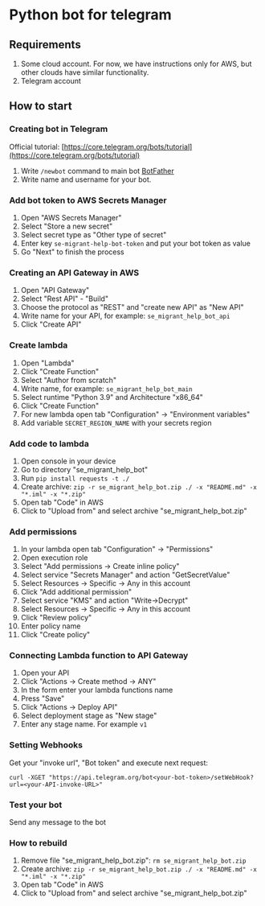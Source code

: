 # Python bot for telegram

## Requirements

1. Some cloud account. For now, we have instructions only for AWS, but other clouds have similar functionality.
2. Telegram account

## How to start

### Creating bot in Telegram

Official tutorial: [https://core.telegram.org/bots/tutorial](https://core.telegram.org/bots/tutorial)

1. Write `/newbot` command to main bot [BotFather](https://t.me/BotFather)
2. Write name and username for your bot.

### Add bot token to AWS Secrets Manager

1. Open "AWS Secrets Manager"
2. Select "Store a new secret"
3. Select secret type as "Other type of secret"
4. Enter key `se-migrant-help-bot-token` and put your bot token as value
5. Go "Next" to finish the process

### Creating an API Gateway in AWS

1. Open "API Gateway"
2. Select "Rest API" - "Build"
3. Choose the protocol as "REST" and "create new API" as "New API"
4. Write name for your API, for example: `se_migrant_help_bot_api`
5. Click "Create API"

### Create lambda

1. Open "Lambda"
2. Click "Create Function"
3. Select "Author from scratch"
4. Write name, for example: `se_migrant_help_bot_main`
5. Select runtime "Python 3.9" and Architecture "x86_64"
6. Click "Create Function"
7. For new lambda open tab "Configuration" -> "Environment variables"
8. Add variable `SECRET_REGION_NAME` with your secrets region

### Add code to lambda

1. Open console in your device
2. Go to directory "se_migrant_help_bot"
3. Run `pip install requests -t ./`
4. Create archive: `zip -r se_migrant_help_bot.zip ./ -x "README.md" -x "*.iml" -x "*.zip"`
5. Open tab "Code" in AWS
6. Click to "Upload from" and select archive "se_migrant_help_bot.zip"

### Add permissions

1. In your lambda open tab "Configuration" -> "Permissions"
2. Open execution role
3. Select "Add permissions -> Create inline policy"
4. Select service "Secrets Manager" and action "GetSecretValue"
5. Select Resources -> Specific -> Any in this account
6. Click "Add additional permission"
7. Select service "KMS" and action "Write->Decrypt"
8. Select Resources -> Specific -> Any in this account
9. Click "Review policy"
10. Enter policy name
11. Click "Create policy"

### Connecting Lambda function to API Gateway

1. Open your API
2. Click "Actions -> Create method -> ANY"
3. In the form enter your lambda functions name
4. Press "Save"
5. Click "Actions -> Deploy API"
6. Select deployment stage as "New stage"
7. Enter any stage name. For example `v1`

### Setting Webhooks

Get your "invoke url", "Bot token" and execute next request:

```
curl -XGET "https://api.telegram.org/bot<your-bot-token>/setWebHook?url=<your-API-invoke-URL>"
```

### Test your bot

Send any message to the bot

### How to rebuild

1. Remove file "se_migrant_help_bot.zip": `rm se_migrant_help_bot.zip`
2. Create archive: `zip -r se_migrant_help_bot.zip ./ -x "README.md" -x "*.iml" -x "*.zip"`
3. Open tab "Code" in AWS
4. Click to "Upload from" and select archive "se_migrant_help_bot.zip"
